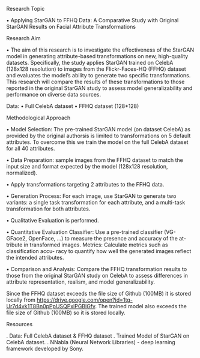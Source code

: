 Research Topic

• Applying StarGAN to FFHQ Data: A Comparative Study with Original StarGAN Results
on Facial Attribute Transformations

Research Aim

• The aim of this research is to investigate the effectiveness of the StarGAN model in
generating attribute-based transformations on new, high-quality datasets.
Specifically, the study applies StarGAN trained on CelebA (128x128 resolution) to images from the
Flickr-Faces-HQ (FFHQ) dataset and evaluates the model’s ability to generate two specific
transformations.
This research will compare the results of these transformations to those reported in the original StarGAN study to assess model
generalizability and performance on diverse data sources.

Data: 
• Full CelebA dataset
• FFHQ dataset (128*128)

Methodological Approach

• Model Selection: The pre-trained StarGAN model
(on dataset CelebA) as provided by the original authorsis is limited to transformations on 5 default attributes.
To overcome this we train the model on the full CelebA dataset for all 40 attributes.

• Data Preparation: sample images from the FFHQ dataset to
match the input size and format expected by the model (128x128 resolution, normalized).

• Apply transformations targeting 2 attributes to the FFHQ data. 

• Generation Process:
For each image, use StarGAN to generate two variants: a single task transformation for each attribute, and a multi-task transformation for both attributes.

• Qualitative Evaluation is performed.

• Quantitative Evaluation Classifier: Use a pre-trained classifier (VG-
GFace2, OpenFace, ...) to measure the presence and accuracy of the at-
tribute in transformed images. 
Metrics: Calculate metrics such as classification accu-
racy to quantify how well the generated images reflect the intended attributes.

• Comparison and Analysis:
Compare the FFHQ transformation results to those from the
original StarGAN study on CelebA to assess differences in attribute representation,
realism, and model generalizability.

Since the FFHQ dataset exceeds the file size of Github (100MB) it is stored locally from
https://drive.google.com/open?id=1tg-Ur7d4vk1T8Bn0pPpUSQPxlPGBlGfv.
The trained model also exceeds the file size of Github (100MB) so it is stored locally.

Resources

. Data: Full CelebA dataset & FFHQ dataset
. Trained Model of StarGAN on CelebA dataset.
. NNabla (Neural Network Libraries) - deep learning framework developed by Sony.
